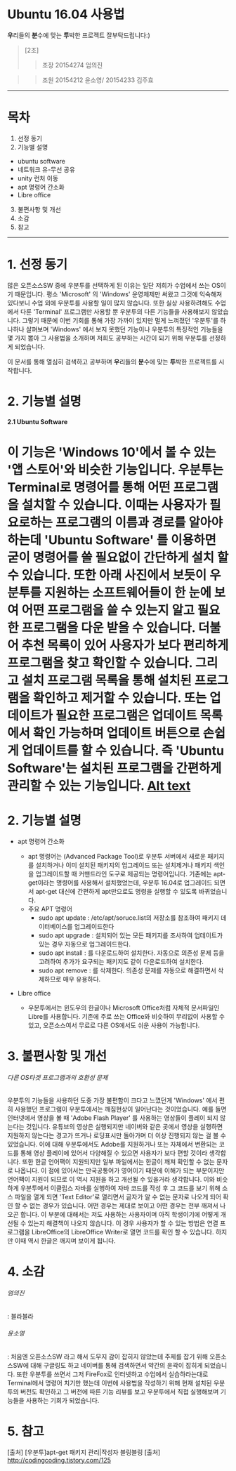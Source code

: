 Ubuntu 16.04 사용법
============================
**우**리들의 **분**수에 맞는 **투**박한 프로젝트
잘부탁드립니다:)


>[2조]
>>조장 
>>20154274 엄의진

>>조원
>>20154212 윤소영/ 
>>20154233 김주효

-------------------------

# 목차

1. 선정 동기
2. 기능별 설명
* ubuntu software
* 네트워크 유-무선 공유
* unity 런처 이동
* apt 명령어 간소화
* Libre office
3. 불편사항 및 개선
4. 소감
5. 참고

-------------------------------


# 1. 선정 동기

많은 오픈소스SW 중에 우분투를 선택하게 된 이유는 일단 저희가 수업에서 쓰는 OS이기 때문입니다. 평소 'Microsoft' 의 'Windows' 운영체제만 써왔고 그것에 익숙해져 있다보니 수업 외에 우분투를 사용할 일이 많지 않습니다. 또한 실상 사용하려해도 수업에서 다룬 'Terminal' 프로그램만 사용할 뿐 우분투의 다른 기능들을 사용해보지 않았습니다. 그렇기 때문에 이번 기회를 통해 가장 가까이 있지만 멀게 느껴졌던 '우분투'를 하나하나 살펴보며 'Windows' 에서 보지 못했던 기능이나 우분투의 특징적인 기능들을 몇 가지 뽑아 그 사용법을 소개하며 저희도 공부하는 시간이 되기 위해 우분투를 선정하게 되었습니다.

이 문서를 통해 열심히 검색하고 공부하며 **우**리들의 **분**수에 맞는 **투**박한 프로젝트를 시작합니다.


# 2. 기능별 설명
#### 2.1  Ubuntu Software
이 기능은 'Windows 10'에서 볼 수 있는 '앱 스토어'와 비슷한 기능입니다. 우분투는 Terminal로 명령어를 통해 어떤 프로그램을 설치할 수 있습니다. 이때는 사용자가 필요로하는 프로그램의 이름과 경로를 알아야하는데 'Ubuntu Software' 를 이용하면 굳이 명령어를 쓸 필요없이 간단하게 설치 할 수 있습니다. 또한 아래 사진에서 보듯이 우분투를 지원하는 소프트웨어들이 한 눈에 보여 어떤 프로그램을 쓸 수 있는지 알고 필요한 프로그램을 다운 받을 수 있습니다. 더불어 추천 목록이 있어 사용자가 보다 편리하게 프로그램을 찾고 확인할 수 있습니다. 그리고 설치 프로그램 목록을 통해 설치된 프로그램을 확인하고 제거할 수 있습니다. 또는 업데이트가 필요한 프로그램은 업데이트 목록에서 확인 가능하며 업데이트 버튼으로 손쉽게 업데이트를 할 수 있습니다. 즉 'Ubuntu Software'는 설치된 프로그램을 간편하게 관리할 수 있는 기능입니다.
[Alt text](/home/hp/UbuntuSoftware_screenshot.png "우분투 소프트웨어 참고 사진")
=======

 
# 2. 기능별 설명
* apt 명령어 간소화
    * apt 명령어는 (Advanced Package Tool)로 우분투 서버에서 새로운 패키지를 설치하거나 이미 설치된 패키지의 업그레이드 또는 설치제거나 패키지 색인을 업그레이드할 때 커맨드라인 도구로 제공되는 명령어입니다. 기존에는 apt-get이라는 명령어를 사용해서 설치했었는데, 우분투 16.04로 업그레이드 되면서 apt-get 대신에 간편하게 apt만으로도 명령을 실행할 수 있도록 바뀌었습니다.
    * 주요 APT 명령어
        * sudo apt update : /etc/apt/soruce.list의 저장소를 참조하여 패키지 데이터베이스를 업그레이드한다
        * sudo apt upgrade : 설치되어 있는 모든 패키지를 조사하여 업데이트가 있는 경우 자동으로 업그레이드한다.
        * sudo apt install <package> : <package>를 다운로드하여 설치한다. 자동으로 의존성 문제 등을 고려하여 추가가 요구되는 패키지도 같이 다운로드하여 설치한다.
        * sudo apt remove <package> : <package>를 삭제한다. 의존성 문제를 자동으로 해결하면서 삭제하므로 매우 유용하다.

* Libre office
    * 우분투에서는 윈도우의 한글이나 Microsoft Office처럼 자체적 문서파일인 Libre를 사용합니다. 기존에 주로 쓰는 Office와 비슷하여 무리없이 사용할 수 있고, 오픈소스여서 무료로 다른  OS에서도 쉬운 사용이 가능합니다.

# 3. 불편사항 및 개선
###### 다른 OS타겟 프로그램과의 호환성 문제
우분투의 기능들을 사용하던 도중 가장 불편함이 크다고 느꼈던게 'Windows' 에서 편히 사용했던 프로그램이 우분투에서는 깨짐현상이 일어난다는 것이었습니다. 예를 들면 인터넷에서 영상을 볼 때 'Adobe Flash Player' 를 사용하는 영상들이 플레이 되지 않는다는 것입니다. 유튜브의 영상은 실행되지만 네이버와 같은 곳에서 영상을 실행하면 지원하지 않는다는 경고가 뜨거나 로딩표시만 돌아가며 더 이상 진행되지 않는 걸 볼 수 있었습니다. 이에 대해 우분투에서도 Adobe를 지원하거나 또는 자체에서 변환되는 코드를 통해 영상 플레이에 있어서 다양해질 수 있으면 사용자가 보다 편할 것이라 생각합니다. 또한 한글 언어팩이 지원되지만 일부 파일에서는 한글이 깨져 확인할 수 없는 문자로 나옵니다. 이 점에 있어서는 만국공통어가 영어이기 때문에 이해가 되는 부분이지만 언어팩이 지원이 되므로 이 역시 지원을 하고 개선될 수 있을거라 생각합니다. 이와 비슷하게 우분투에서 이클립스 자바를 실행하여 자바 코드를 작성 후 그 코드를 보기 위해 소스 파일을 열게 되면 'Text Editor'로 열리면서 글자가 알 수 없는 문자로 나오게 되어 확인 할 수 없는 경우가 있습니다. 어떤 경우는 제대로 보이고 어떤 경우는 전부 깨져서 나오곤 합니다. 이 부분에 대해서는 저도 사용하는 사용자이며 아직 학생이기에 어떻게 개선될 수 있는지 해결책이 나오지 않습니다. 이 경우 사용자가 할 수 있는 방법은 연결 프로그램을 LibreOffice의 LibreOffice Writer로 열면 코드를 확인 할 수 있습니다. 하지만 이때 역시 한글은 깨지며 보이게 됩니다.

# 4. 소감
###### 엄의진
: 블라블라
###### 윤소영
: 처음엔 오픈소스SW 라고 해서 도무지 감이 잡히지 않았는데 주제를 잡기 위해 오픈소스SW에 대해 구글링도 하고 네이버를 통해 검색하면서 약간의 윤곽이 잡히게 되었습니다. 또한 우분투를 쓰면서 그저 FireFox로 인터넷하고 수업에서 실습하라는대로 Terminal에서 명령어 치기만 했는데 이번에 사용법을 작성하기 위해 현재 설치된 우분투의 버전도 확인하고 그 버전에 따른 기능 리뷰를 보고 우분투에서 직접 실행해보며 기능들을 사용하는 기회가 되었습니다.
# 5. 참고
[출처] [우분투]apt-get 패키지 관리|작성자 블링블링
[출처] http://codingcoding.tistory.com/125




[//]: # (These are reference links used in the body of this note and get stripped out when the markdown processor does its job. There is no need to format nicely because it shouldn't be seen. Thanks SO - http://stackoverflow.com/questions/4823468/store-comments-in-markdown-syntax)


   [dill]: <https://github.com/joemccann/dillinger>
   [git-repo-url]: <https://github.com/joemccann/dillinger.git>
   [john gruber]: <http://daringfireball.net>
   [df1]: <http://daringfireball.net/projects/markdown/>
   [markdown-it]: <https://github.com/markdown-it/markdown-it>
   [Ace Editor]: <http://ace.ajax.org>
   [node.js]: <http://nodejs.org>
   [Twitter Bootstrap]: <http://twitter.github.com/bootstrap/>
   [jQuery]: <http://jquery.com>
   [@tjholowaychuk]: <http://twitter.com/tjholowaychuk>
   [express]: <http://expressjs.com>
   [AngularJS]: <http://angularjs.org>
   [Gulp]: <http://gulpjs.com>

   [PlDb]: <https://github.com/joemccann/dillinger/tree/master/plugins/dropbox/README.md>
   [PlGh]: <https://github.com/joemccann/dillinger/tree/master/plugins/github/README.md>
   [PlGd]: <https://github.com/joemccann/dillinger/tree/master/plugins/googledrive/README.md>
   [PlOd]: <https://github.com/joemccann/dillinger/tree/master/plugins/onedrive/README.md>
   [PlMe]: <https://github.com/joemccann/dillinger/tree/master/plugins/medium/README.md>
   [PlGa]: <https://github.com/RahulHP/dillinger/blob/master/plugins/googleanalytics/README.md>
   

